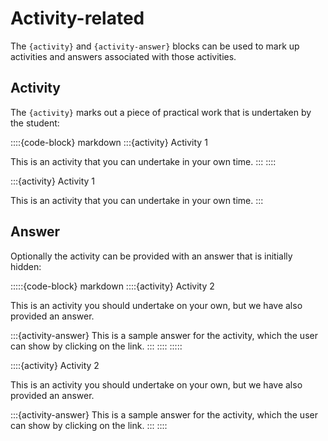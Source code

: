 # Activity-related

The `{activity}` and `{activity-answer}` blocks can be used to mark up activities and answers
associated with those activities.

## Activity

The `{activity}` marks out a piece of practical work that is undertaken by the student:

::::{code-block} markdown
:::{activity} Activity 1

This is an activity that you can undertake in your own time.
:::
::::

:::{activity} Activity 1

This is an activity that you can undertake in your own time.
:::

## Answer

Optionally the activity can be provided with an answer that is initially hidden:

:::::{code-block} markdown
::::{activity} Activity 2

This is an activity you should undertake on your own, but we have also provided an answer.

:::{activity-answer}
This is a sample answer for the activity, which the user can show by clicking on the link.
:::
::::
:::::

::::{activity} Activity 2

This is an activity you should undertake on your own, but we have also provided an answer.

:::{activity-answer}
This is a sample answer for the activity, which the user can show by clicking on the link.
:::
::::
